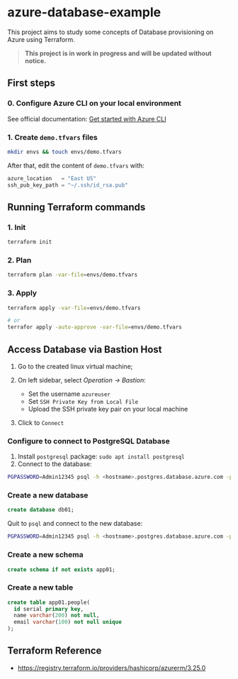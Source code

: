 # azure-database-example

This project aims to study some concepts of Database provisioning on Azure using Terraform.

> **This project is in work in progress and will be updated without notice.**

## First steps

### 0. Configure Azure CLI on your local environment

See official documentation: [Get started with Azure CLI](https://docs.microsoft.com/en-us/cli/azure/get-started-with-azure-cli)

### 1. Create `demo.tfvars` files

```bash
mkdir envs && touch envs/demo.tfvars
```

After that, edit the content of `demo.tfvars` with:

```tfvars
azure_location   = "East US"
ssh_pub_key_path = "~/.ssh/id_rsa.pub"
```

## Running Terraform commands

### 1. Init

```bash
terraform init
```

### 2. Plan

```bash
terraform plan -var-file=envs/demo.tfvars
```

### 3. Apply

```bash
terraform apply -var-file=envs/demo.tfvars

# or
terrafor apply -auto-approve -var-file=envs/demo.tfvars

```

## Access Database via Bastion Host
  1. Go to the created linux virtual machine;
  2. On left sidebar, select *Operation -> Bastion*:
      - Set the username `azureuser`
      - Set `SSH Private Key from Local File`
      - Upload the SSH private key pair on your local machine

  3. Click to `Connect`

### Configure to connect to PostgreSQL Database
  1. Install `postgresql` package: `sudo apt install postgresql`
  2. Connect to the database: 
  ```bash
  PGPASSWORD=Admin12345 psql -h <hostname>.postgres.database.azure.com -p 5432 -U pgdemo -d postgres
  ```

### Create a new database
```sql
create database db01;
```

Quit to `psql` and connect to the new database:
```bash
PGPASSWORD=Admin12345 psql -h <hostname>.postgres.database.azure.com -p 5432 -U pgdemo -d db01
```

### Create a new schema
```sql
create schema if not exists app01;
```

### Create a new table
```sql
create table app01.people(
  id serial primary key,
  name varchar(200) not null,
  email varchar(100) not null unique
);
```

## Terraform Reference

- https://registry.terraform.io/providers/hashicorp/azurerm/3.25.0
